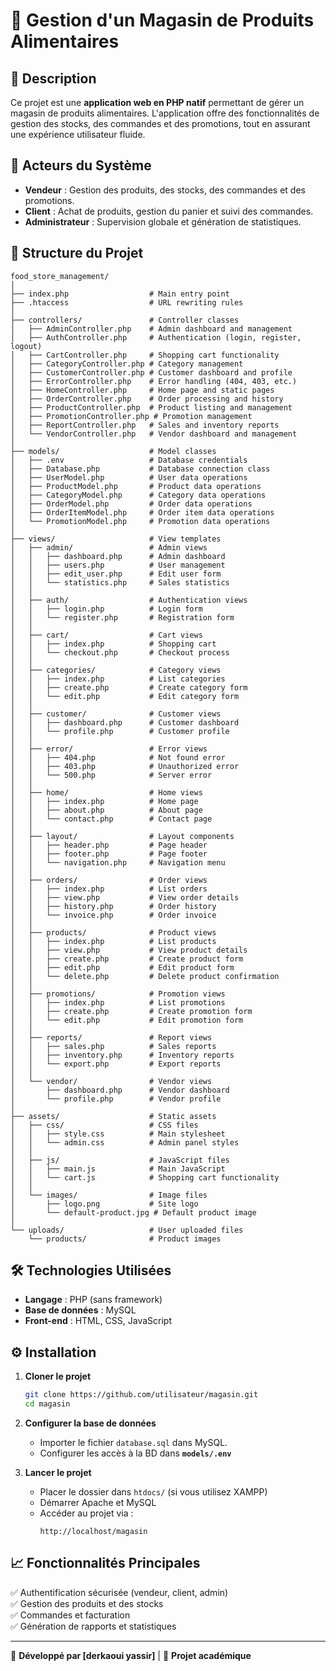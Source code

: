 # 📌 Gestion d'un Magasin de Produits Alimentaires  

## 🛒 Description  
Ce projet est une **application web en PHP natif** permettant de gérer un magasin de produits alimentaires. L'application offre des fonctionnalités de gestion des stocks, des commandes et des promotions, tout en assurant une expérience utilisateur fluide.  

## 👥 Acteurs du Système  
- **Vendeur** : Gestion des produits, des stocks, des commandes et des promotions.  
- **Client** : Achat de produits, gestion du panier et suivi des commandes.  
- **Administrateur** : Supervision globale et génération de statistiques.  

## 📂 Structure du Projet  
```
food_store_management/
│
├── index.php                  # Main entry point
├── .htaccess                  # URL rewriting rules
│
├── controllers/               # Controller classes
│   ├── AdminController.php    # Admin dashboard and management
│   ├── AuthController.php     # Authentication (login, register, logout)
│   ├── CartController.php     # Shopping cart functionality
│   ├── CategoryController.php # Category management
│   ├── CustomerController.php # Customer dashboard and profile
│   ├── ErrorController.php    # Error handling (404, 403, etc.)
│   ├── HomeController.php     # Home page and static pages
│   ├── OrderController.php    # Order processing and history
│   ├── ProductController.php  # Product listing and management
│   ├── PromotionController.php # Promotion management
│   ├── ReportController.php   # Sales and inventory reports
│   └── VendorController.php   # Vendor dashboard and management
│
├── models/                    # Model classes
│   ├── .env                   # Database credentials
│   ├── Database.php           # Database connection class
│   ├── UserModel.php          # User data operations
│   ├── ProductModel.php       # Product data operations
│   ├── CategoryModel.php      # Category data operations
│   ├── OrderModel.php         # Order data operations
│   ├── OrderItemModel.php     # Order item data operations
│   └── PromotionModel.php     # Promotion data operations
│
├── views/                     # View templates
│   ├── admin/                 # Admin views
│   │   ├── dashboard.php      # Admin dashboard
│   │   ├── users.php          # User management
│   │   ├── edit_user.php      # Edit user form
│   │   └── statistics.php     # Sales statistics
│   │
│   ├── auth/                  # Authentication views
│   │   ├── login.php          # Login form
│   │   └── register.php       # Registration form
│   │
│   ├── cart/                  # Cart views
│   │   ├── index.php          # Shopping cart
│   │   └── checkout.php       # Checkout process
│   │
│   ├── categories/            # Category views
│   │   ├── index.php          # List categories
│   │   ├── create.php         # Create category form
│   │   └── edit.php           # Edit category form
│   │
│   ├── customer/              # Customer views
│   │   ├── dashboard.php      # Customer dashboard
│   │   └── profile.php        # Customer profile
│   │
│   ├── error/                 # Error views
│   │   ├── 404.php            # Not found error
│   │   ├── 403.php            # Unauthorized error
│   │   └── 500.php            # Server error
│   │
│   ├── home/                  # Home views
│   │   ├── index.php          # Home page
│   │   ├── about.php          # About page
│   │   └── contact.php        # Contact page
│   │
│   ├── layout/                # Layout components
│   │   ├── header.php         # Page header
│   │   ├── footer.php         # Page footer
│   │   └── navigation.php     # Navigation menu
│   │
│   ├── orders/                # Order views
│   │   ├── index.php          # List orders
│   │   ├── view.php           # View order details
│   │   ├── history.php        # Order history
│   │   └── invoice.php        # Order invoice
│   │
│   ├── products/              # Product views
│   │   ├── index.php          # List products
│   │   ├── view.php           # View product details
│   │   ├── create.php         # Create product form
│   │   ├── edit.php           # Edit product form
│   │   └── delete.php         # Delete product confirmation
│   │
│   ├── promotions/            # Promotion views
│   │   ├── index.php          # List promotions
│   │   ├── create.php         # Create promotion form
│   │   └── edit.php           # Edit promotion form
│   │
│   ├── reports/               # Report views
│   │   ├── sales.php          # Sales reports
│   │   ├── inventory.php      # Inventory reports
│   │   └── export.php         # Export reports
│   │
│   └── vendor/                # Vendor views
│       ├── dashboard.php      # Vendor dashboard
│       └── profile.php        # Vendor profile
│
├── assets/                    # Static assets
│   ├── css/                   # CSS files
│   │   ├── style.css          # Main stylesheet
│   │   └── admin.css          # Admin panel styles
│   │
│   ├── js/                    # JavaScript files
│   │   ├── main.js            # Main JavaScript
│   │   └── cart.js            # Shopping cart functionality
│   │
│   └── images/                # Image files
│       ├── logo.png           # Site logo
│       └── default-product.jpg # Default product image
│
└── uploads/                   # User uploaded files
    └── products/              # Product images
```

## 🛠️ Technologies Utilisées  
- **Langage** : PHP (sans framework)  
- **Base de données** : MySQL  
- **Front-end** : HTML, CSS, JavaScript  

## ⚙️ Installation  
1. **Cloner le projet**  
   ```bash
   git clone https://github.com/utilisateur/magasin.git
   cd magasin
   ```
2. **Configurer la base de données**  
   - Importer le fichier `database.sql` dans MySQL.  
   - Configurer les accès à la BD dans **`models/.env`**  

3. **Lancer le projet**  
   - Placer le dossier dans `htdocs/` (si vous utilisez XAMPP)  
   - Démarrer Apache et MySQL  
   - Accéder au projet via :  
     ```
     http://localhost/magasin
     ```

## 📈 Fonctionnalités Principales  
✅ Authentification sécurisée (vendeur, client, admin)  
✅ Gestion des produits et des stocks  
✅ Commandes et facturation  
✅ Génération de rapports et statistiques  

---

🎯 **Développé par [derkaoui yassir]** | 🚀 **Projet académique**  


